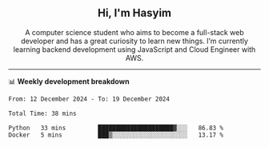 <h2 align="center">Hi, I'm Hasyim</h2>

<p align="center">A computer science student who aims to become a full-stack web developer and has a great curiosity to learn new things. I’m currently learning backend development using JavaScript and Cloud Engineer with AWS.</p>

---

📊 **Weekly development breakdown**

<!--START_SECTION:waka-->

```txt
From: 12 December 2024 - To: 19 December 2024

Total Time: 38 mins

Python   33 mins         █████████████████████▓░░░   86.83 %
Docker   5 mins          ███▒░░░░░░░░░░░░░░░░░░░░░   13.17 %
```

<!--END_SECTION:waka-->

<!-- - You can reach me on **hasyim11c@gmail.com** -->
